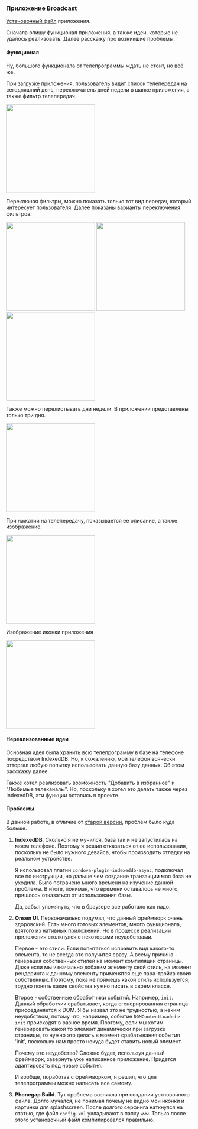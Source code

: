 ### Приложение Broadcast

[Установочный файл](https://github.com/artemluchin/broadcastNewApp/releases) приложения.

Сначала опишу функционал приложения, а также идеи, которые не удалось реализовать.
Далее расскажу про возникшие проблемы.

#### Функционал

Ну, большого функционала от телепрограммы ждать не стоит, но всё же.

При загрузке приложения, пользователь видит список телепередач на сегодняшний день,
переключатель дней недели в шапке приложения, а также фильтр телепередач.

<img src="https://github.com/artemluchin/broadcastNewApp/blob/master/screenshots/mainView.png" width="240"/>

Переключая фильтры, можно показать только тот вид передач, который интересует
пользователя. Далее показаны варианты переключения фильтров.

<img src="https://github.com/artemluchin/broadcastNewApp/blob/master/screenshots/moviesFilter.png" width="240"/>

<img src="https://github.com/artemluchin/broadcastNewApp/blob/master/screenshots/seriesFilter.png" width="240"/>

<img src="https://github.com/artemluchin/broadcastNewApp/blob/master/screenshots/newsFilter.png" width="240"/>

Также можно перелистывать дни недели. В приложении представлены только три дня.

<img src="https://github.com/artemluchin/broadcastNewApp/blob/master/screenshots/anotherDay.png" width="240"/>

При нажатии на телепередачу, показывается ее описание, а также изображение.

<img src="https://github.com/artemluchin/broadcastNewApp/blob/master/screenshots/description.png" width="240"/>

Изображение иконки приложения

<img src="https://github.com/artemluchin/broadcastNewApp/blob/master/screenshots/iconView.png" width="240"/>

#### Нереализованные идеи

Основная идея была хранить всю телепрограмму в базе на телефоне посредством IndexedDB. Но, к сожалению,
мой телефон всячески отторгал любую попытку использовать данную базу данных. Об этом расскажу далее.

Также хотел реализовать возможность "Добавить в избранное" и "Любимые телеканалы". Но, поскольку
я хотел это делать также через IndexedDB, эти функции остались в проекте.


#### Проблемы

В данной работе, в отличие от [старой версии](https://github.com/artemluchin/broadcastOldApp), проблем было куда больше.

1. **IndexedDB**. Сколько я не мучился, база так и не запустилась на моем телефоне. Поэтому
   я решил отказаться от ее использования, поскольку не было нужного девайса, чтобы
   производить отладку на реальном устройстве.
   
   Я использовал плагин `cordova-plugin-indexeddb-async`, подключал все по инструкции, но
   дальше чем создание транзакции моя база не уходила. Было потрачено много времени на
   изучение данной проблемы. В итоге, понимая, что времени оставалось не много, пришлось
   отказаться от использования базы.

   Да, забыл упомянуть, что в браузере все работало как надо.
   
2. **Onsen UI**. Первоначально подумал, что данный фреймворк очень здоровский. Есть много
   готовых элементов, много функционала, взятого из нативных приложений. Но в процессе
   реализации приложения столкнулся с некоторыми неудобствами.

   Первое - это стили. Если попытаться исправить вид какого-то элемента, то не всегда это
   получится сразу. А всему причина - генерация собственных стилей на момент компиляции
   страницы. Даже если мы изначально добавим элементу свой стиль, на момент рендеринга
   к данному элементу применятся еще пара-тройка своих собственных. Поэтому, пока не
   поймешь какой стиль используется, трудно понять какие свойства нужно писать в своем классе.
   
   Второе - собственные обработчики событий. Например, `init`. Данный обработчик срабатывает,
   когда сгенерированная страница присоединяется к DOM. Я бы назвал это не трудностью, а
   неким неудобством, потому что, например, событие `DOMContentLoaded` и `init` происходят в разное время.
   Поэтому, если мы хотим генерировать какой то элемент динамически при загрузке страницы, то
   нужно это делать в момент срабатывания события 'init', поскольку нам просто некуда будет
   ставить новый элемент.
   
   Почему это неудобство? Сложно будет, используя данный фреймворк, завернуть уже написанное
   приложение. Придется адаптировать под новые события.
   
   И вообще, поработав с фреймворком, я решил, что для телепрограммы можно написать все самому.
   
3. **Phonegap Build**. Тут проблема возникла при создании устновочного файла. Долго мучался, не понимая
   почему не видно мои иконки и картинки для splashscreen. После долгого серфинга наткнулся на статью, где
   файл `config.xml` укладывают в папку `www`. Только после этого установочный файл компилировался правильно.